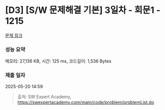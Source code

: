 # [D3] [S/W 문제해결 기본] 3일차 - 회문1 - 1215 

[문제 링크](https://swexpertacademy.com/main/code/problem/problemDetail.do?contestProbId=AV14QpAaAAwCFAYi) 

### 성능 요약

메모리: 27,136 KB, 시간: 125 ms, 코드길이: 1,536 Bytes

### 제출 일자

2025-05-20 14:59



> 출처: SW Expert Academy, https://swexpertacademy.com/main/code/problem/problemList.do